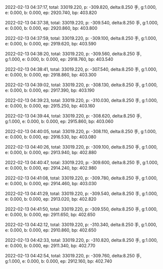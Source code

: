 2022-02-13 04:37:17, total: 33019.220, p: -309.820, delta:8.250 手, g:1.000, e: 0.000, b: 0.000, ep: 2920.740, bp: 403.820

2022-02-13 04:37:38, total: 33019.220, p: -309.540, delta:8.250 手, g:1.000, e: 0.000, b: 0.000, ep: 2920.860, bp: 403.800

2022-02-13 04:37:59, total: 33019.220, p: -309.100, delta:8.250 手, g:1.000, e: 0.000, b: 0.000, ep: 2919.620, bp: 403.590

2022-02-13 04:38:20, total: 33019.220, p: -309.560, delta:8.250 手, g:1.000, e: 0.000, b: 0.000, ep: 2918.760, bp: 403.540

2022-02-13 04:38:41, total: 33019.220, p: -307.540, delta:8.250 手, g:1.000, e: 0.000, b: 0.000, ep: 2918.860, bp: 403.300

2022-02-13 04:39:02, total: 33019.220, p: -308.130, delta:8.250 手, g:1.000, e: 0.000, b: 0.000, ep: 2917.390, bp: 403.190

2022-02-13 04:39:23, total: 33019.220, p: -310.030, delta:8.250 手, g:1.000, e: 0.000, b: 0.000, ep: 2915.250, bp: 403.160

2022-02-13 04:39:44, total: 33019.220, p: -308.620, delta:8.250 手, g:1.000, e: 0.000, b: 0.000, ep: 2915.860, bp: 403.060

2022-02-13 04:40:05, total: 33019.220, p: -308.110, delta:8.250 手, g:1.000, e: 0.000, b: 0.000, ep: 2916.530, bp: 403.080

2022-02-13 04:40:26, total: 33019.220, p: -309.100, delta:8.250 手, g:1.000, e: 0.000, b: 0.000, ep: 2913.940, bp: 402.880

2022-02-13 04:40:47, total: 33019.220, p: -309.600, delta:8.250 手, g:1.000, e: 0.000, b: 0.000, ep: 2914.240, bp: 402.980

2022-02-13 04:41:08, total: 33019.220, p: -309.780, delta:8.250 手, g:1.000, e: 0.000, b: 0.000, ep: 2914.460, bp: 403.030

2022-02-13 04:41:29, total: 33019.220, p: -309.540, delta:8.250 手, g:1.000, e: 0.000, b: 0.000, ep: 2913.020, bp: 402.820

2022-02-13 04:41:50, total: 33019.220, p: -309.550, delta:8.250 手, g:1.000, e: 0.000, b: 0.000, ep: 2911.650, bp: 402.650

2022-02-13 04:42:12, total: 33019.220, p: -310.340, delta:8.250 手, g:1.000, e: 0.000, b: 0.000, ep: 2910.860, bp: 402.650

2022-02-13 04:42:33, total: 33019.220, p: -310.820, delta:8.250 手, g:1.000, e: 0.000, b: 0.000, ep: 2911.340, bp: 402.770

2022-02-13 04:42:54, total: 33019.220, p: -309.760, delta:8.250 手, g:1.000, e: 0.000, b: 0.000, ep: 2912.160, bp: 402.740
